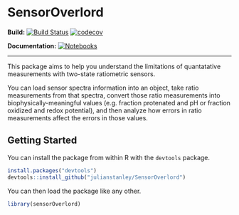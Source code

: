 # SensorOverlord

**Build:**
[![Build Status](https://travis-ci.org/github/ApfeldLab/SensorOverlord.svg?branch=master)](https://travis-ci.org/github/ApfeldLab/SensorOverlord)
[![codecov](https://codecov.io/gh/apfeldlab/sensoroverlord/branch/master/graph/badge.svg)](https://codecov.io/gh/apfeldlab/sensoroverlord)

**Documentation:**
[![Notebooks](https://img.shields.io/badge/Jupyter%20Notebooks-Interactive%20Package%20Guide-green.svg)](https://github.com/julianstanley/SensorOverlord_Notebooks)

---------------------


This package aims to help you understand the limitations of quantatative measurements with two-state ratiometric sensors. 

You can load sensor spectra information into an object, take ratio measurements from that spectra, convert those ratio measurements into biophysically-meaningful values (e.g. fraction protenated and pH or fraction oxidized and redox potential), and then analyze how errors in ratio measurements affect the errors in those values. 

## Getting Started

You can install the package from within R with the `devtools` package. 

``` r
install.packages("devtools")
devtools::install_github("julianstanley/SensorOverlord")
```

You can then load the package like any other.

```r
library(sensorOverlord)
```

